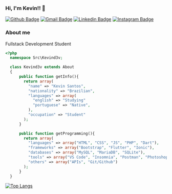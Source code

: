 ### Hi, I'm Kevin!! 👋

[![Github Badge](https://img.shields.io/badge/-Github-000?style=flat-square&logo=Github&logoColor=white&link=https://github.com/fagnerpsantos)](https://github.com/kevind3v)
[![Gmail Badge](https://img.shields.io/badge/-Gmail-c14438?style=flat-square&logo=Gmail&logoColor=white&link=mailto:kevinsiqueira.dev@gmail.com)](mailto:kanna6501@gmail.com)
[![Linkedin Badge](https://img.shields.io/badge/-LinkedIn-blue?style=flat-square&logo=Linkedin&logoColor=white&link=https://www.linkedin.com/in/fagnerpsantos/)](https://www.linkedin.com/in/kevinssiqueira/)
[![Instagram Badge](https://img.shields.io/badge/-Instagram-%23E4405F?style=flat-square&logo=Instagram&logoColor=white&link=https://www.instagram.com/kevind3v/)](https://www.instagram.com/kevind3v/)

### About me

Fullstack Development Student

```php
<?php
  namespace Src\Kevind3v;

  class Kevind3v extends About
  {
      public function getInfo(){
        return array(
          "name" => "Kevin Santos",
          "nationality" => "Brazilian",
          "languages" => array(
            "english" => "Studying"
            "portuguese" => "Native",
          ),
          "occupation" => "Student"
        );
      }

      public function getProgramming(){
        return array(
          "languages" => array("HTML", "CSS", "JS", "PHP", "Dart"),
          "frameworks" => array("Bootstrap", "Flutter", "Ionic"),
          "databases" => array("MySQL", "MariaDB", "SQLite"),
          "tools" => array("VS Code", "Insomnia", "Postman", "Photoshop"),
          "others" => array("APIs", "Git/Github")   
        );
      }
  }
```

[![Top Langs](https://github-readme-stats.vercel.app/api/top-langs/?username=kevind3v&layout=compact)](https://github.com/kevind3v)
